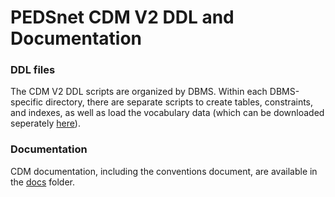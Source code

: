 # PEDSnet CDM V2 DDL and Documentation

### DDL files

The CDM V2 DDL scripts are organized by DBMS. Within each DBMS-specific directory, there are separate scripts to create tables, constraints, and indexes, as well as load the vocabulary data (which can be downloaded seperately [here](https://github.com/PEDSnet/Data_Models/tree/master/PEDSnet#omop-v5-vocabulary-for-version-2)).

### Documentation

CDM documentation, including the conventions document, are available in the [docs](docs) folder.
